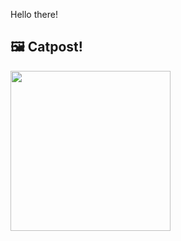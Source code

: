 Hello there!



## 🖼️ Catpost!

<sub>
    <img src="https://cdn2.thecatapi.com/images/36sjdUike.png" height="256">
</sub>

